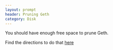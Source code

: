 ```yaml
---
layout: prompt
header: Pruning Geth
category: Disk
---
```


You should have enough free space to prune Geth.

Find the directions to do that [here](https://docs.rocketpool.net/guides/node/geth-pruning.html)

